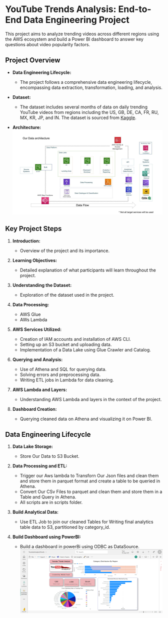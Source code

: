 # YouTube Trends Analysis: End-to-End Data Engineering Project

This project aims to analyze trending videos across different regions using the AWS ecosystem and build a Power BI dashboard to answer key questions about video popularity factors.

## Project Overview

- **Data Engineering Lifecycle:**
  - The project follows a comprehensive data engineering lifecycle, encompassing data extraction, transformation, loading, and analysis.

- **Dataset:**
    - The dataset includes several months of data on daily trending YouTube videos from regions including the US, GB, DE, CA, FR, RU, MX, KR, JP, and IN. The dataset is sourced from [Kaggle](https://www.kaggle.com/datasets/datasnaek/youtube-new/).
- **Architecture:**
![architecture loading](Architecture.jpeg)

## Key Project Steps

1. **Introduction:**
   - Overview of the project and its importance.

2. **Learning Objectives:**
   - Detailed explanation of what participants will learn throughout the project.

3. **Understanding the Dataset:**
   - Exploration of the dataset used in the project.

4. **Data Processing:**
   - AWS Glue 
   - AWs Lambda

5. **AWS Services Utilized:**
   - Creation of IAM accounts and installation of AWS CLI.
   - Setting up an S3 bucket and uploading data.
   - Implementation of a Data Lake using Glue Crawler and Catalog.

6. **Querying and Analysis:**
   - Use of Athena and SQL for querying data.
   - Solving errors and preprocessing data.
   - Writing ETL jobs in Lambda for data cleaning.

7. **AWS Lambda and Layers:**
   - Understanding AWS Lambda and layers in the context of the project.

8. **Dashboard Creation:**
   - Querying cleaned data on Athena and visualizing it on Power BI.

## Data Engineering Lifecycle
1. **Data Lake Storage:**
   - Store Our Data to S3 Bucket.

1. **Data Processing and ETL:**
   - Trigger our  Aws lambda to Transforn Our Json files and clean them and store them in parquet format and  create a table to be queried in Athena.
   - Convert Our CSv Files to parquet and clean them and store them in a Table and Query in Athena.
   - All scripts are in scripts folder.

3. **Build Analytical Data:**
   - Use ETL Job to join our cleaned Tables for Writing final analytics table data to S3, partitioned by category_id.
3. **Build Dashboard using PowerBI:**
   - Build a dashboard in powerBi using ODBC as DataSource.
![Dashboard](Images/dashboard.png)

